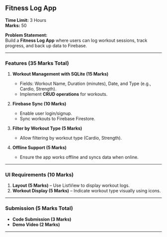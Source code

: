 

## **Fitness Log App**  
**Time Limit:** 3 Hours  
**Marks:** 50  

**Problem Statement:**  
Build a **Fitness Log App** where users can log workout sessions, track progress, and back up data to Firebase.  

---

### **Features (35 Marks Total)**  

1. **Workout Management with SQLite (15 Marks)**  
   - Fields: Workout Name, Duration (minutes), Date, and Type (e.g., Cardio, Strength).  
   - Implement **CRUD operations** for workouts.  

2. **Firebase Sync (10 Marks)**  
   - Enable user login/signup.  
   - Sync workouts to Firebase Firestore.  

3. **Filter by Workout Type (5 Marks)**  
   - Allow filtering by workout type (Cardio, Strength).  

4. **Offline Support (5 Marks)**  
   - Ensure the app works offline and syncs data when online.  

---

### **UI Requirements (10 Marks)**  
1. **Layout (5 Marks)** – Use ListView to display workout logs.  
2. **Workout Display (5 Marks)** – Indicate workout type visually using icons.  

---

### **Submission (5 Marks Total)**  
- **Code Submission (3 Marks)**  
- **Demo Video (2 Marks)**

---
